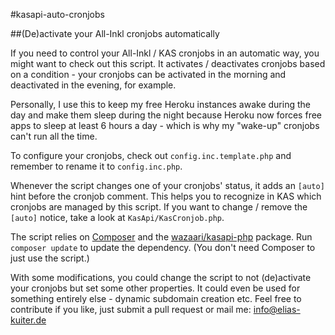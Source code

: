 #kasapi-auto-cronjobs

##(De)activate your All-Inkl cronjobs automatically

If you need to control your All-Inkl / KAS cronjobs in an automatic way, you might want to check out this script.
It activates / deactivates cronjobs based on a condition - your cronjobs can be activated in the morning
and deactivated in the evening, for example.

Personally, I use this to keep my free Heroku instances awake during the day and make them sleep during the night
because Heroku now forces free apps to sleep at least 6 hours a day - which is why my "wake-up" cronjobs can't run
all the time.

To configure your cronjobs, check out `config.inc.template.php` and remember to rename it to `config.inc.php`.

Whenever the script changes one of your cronjobs' status, it adds an `[auto]` hint before the cronjob comment. This
helps you to recognize in KAS which cronjobs are managed by this script. If you want to change / remove the `[auto]`
notice, take a look at `KasApi/KasCronjob.php`.

The script relies on [Composer](https://getcomposer.org) and the [wazaari/kasapi-php](https://packagist.org/packages/wazaari/kasapi-php)
package. Run `composer update` to update the dependency. (You don't need Composer to just use the script.)

With some modifications, you could change the script to not (de)activate your cronjobs but set some other properties.
It could even be used for something entirely else - dynamic subdomain creation etc. Feel free to contribute if you like,
just submit a pull request or mail me: [info@elias-kuiter.de](info@elias-kuiter.de)